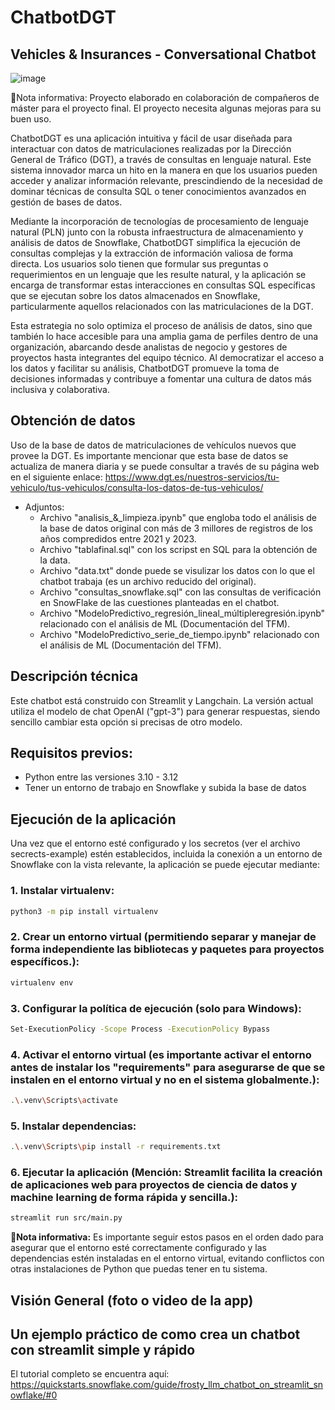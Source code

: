 # ChatbotDGT 
## Vehicles & Insurances - Conversational Chatbot
![image](https://github.com/MRocioRR/ChatbotDGT/assets/52194835/57756900-8e60-4542-b75b-38fa376137dd)

📝Nota informativa: Proyecto elaborado en colaboración de compañeros de máster para el proyecto final. El proyecto necesita algunas mejoras para su buen uso.

ChatbotDGT es una aplicación intuitiva y fácil de usar diseñada para interactuar con datos de matriculaciones realizadas por la Dirección General de Tráfico (DGT), a través de consultas en lenguaje natural. Este sistema innovador marca un hito en la manera en que los usuarios pueden acceder y analizar información relevante, prescindiendo de la necesidad de dominar técnicas de consulta SQL o tener conocimientos avanzados en gestión de bases de datos.

Mediante la incorporación de tecnologías de procesamiento de lenguaje natural (PLN) junto con la robusta infraestructura de almacenamiento y análisis de datos de Snowflake, ChatbotDGT simplifica la ejecución de consultas complejas y la extracción de información valiosa de forma directa. Los usuarios solo tienen que formular sus preguntas o requerimientos en un lenguaje que les resulte natural, y la aplicación se encarga de transformar estas interacciones en consultas SQL específicas que se ejecutan sobre los datos almacenados en Snowflake, particularmente aquellos relacionados con las matriculaciones de la DGT.

Esta estrategia no solo optimiza el proceso de análisis de datos, sino que también lo hace accesible para una amplia gama de perfiles dentro de una organización, abarcando desde analistas de negocio y gestores de proyectos hasta integrantes del equipo técnico. Al democratizar el acceso a los datos y facilitar su análisis, ChatbotDGT promueve la toma de decisiones informadas y contribuye a fomentar una cultura de datos más inclusiva y colaborativa.

## Obtención de datos
Uso de la base de datos de matriculaciones de vehículos nuevos que provee la DGT. Es importante mencionar que esta base de datos se actualiza de manera diaria y se puede consultar a través de su página web en el siguiente enlace:
https://www.dgt.es/nuestros-servicios/tu-vehiculo/tus-vehiculos/consulta-los-datos-de-tus-vehiculos/

- Adjuntos:
  - Archivo "analisis_&_limpieza.ipynb" que engloba todo el análisis de la base de datos original con más de 3 millores de registros de los años compredidos entre 2021 y 2023.
  - Archivo "tablafinal.sql" con los scripst en SQL para la obtención de la data. 
  - Archivo "data.txt" donde puede se visulizar los datos con lo que el chatbot trabaja (es un archivo reducido del original).
  - Archivo "consultas_snowflake.sql" con las consultas de verificación en SnowFlake de las cuestiones planteadas en el chatbot.
  - Archivo "ModeloPredictivo_regresión_lineal_múltipleregresión.ipynb" relacionado con el análisis de ML (Documentación del TFM).
  - Archivo "ModeloPredictivo_serie_de_tiempo.ipynb" relacionado con el análisis de ML (Documentación del TFM).


## Descripción técnica
Este chatbot está construido con Streamlit y Langchain. La versión actual utiliza el modelo de chat OpenAI ("gpt-3") para generar respuestas, siendo sencillo cambiar esta opción si precisas de otro modelo.

## Requisitos previos: 
- Python entre las versiones  3.10 - 3.12
- Tener un entorno de trabajo en Snowflake y subida la base de datos

## Ejecución de la aplicación
Una vez que el entorno esté configurado y los secretos (ver el archivo secrects-example) estén establecidos, incluida la conexión a un entorno de Snowflake con la vista relevante, la aplicación se puede ejecutar mediante:

### 1. Instalar virtualenv:
```sh
python3 -m pip install virtualenv
```
### 2. Crear un entorno virtual (permitiendo separar y manejar de forma independiente las bibliotecas y paquetes para proyectos específicos.):
```sh
virtualenv env
```
### 3. Configurar la política de ejecución (solo para Windows):
```sh
Set-ExecutionPolicy -Scope Process -ExecutionPolicy Bypass 
```
### 4. Activar el entorno virtual (es importante activar el entorno antes de instalar los "requirements" para asegurarse de que se instalen en el entorno virtual y no en el sistema globalmente.):
```sh
.\.venv\Scripts\activate
```
### 5. Instalar dependencias:
```sh
.\.venv\Scripts\pip install -r requirements.txt  
```
### 6. Ejecutar la aplicación (Mención: Streamlit facilita la creación de aplicaciones web para proyectos de ciencia de datos y machine learning de forma rápida y sencilla.):
```sh
streamlit run src/main.py
```

**📝Nota informativa:** Es importante seguir estos pasos en el orden dado para asegurar que el entorno esté correctamente configurado y las dependencias estén instaladas en el entorno virtual, evitando conflictos con otras instalaciones de Python que puedas tener en tu sistema.


## Visión General (foto o video de la app)


## Un ejemplo práctico de como crea un chatbot con streamlit simple y rápido
El tutorial completo se encuentra aquí:
https://quickstarts.snowflake.com/guide/frosty_llm_chatbot_on_streamlit_snowflake/#0

